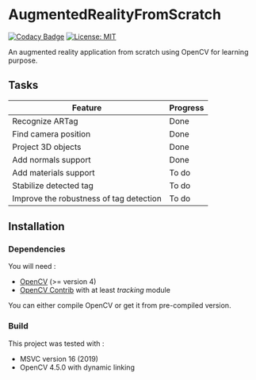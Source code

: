 # AugmentedRealityFromScratch
 
[![Codacy Badge](https://app.codacy.com/project/badge/Grade/96fba42254024bf983cedd22ba061936)](https://www.codacy.com/gh/Solidras/AugmentedRealityFromScratch/dashboard?utm_source=github.com&amp;utm_medium=referral&amp;utm_content=Solidras/AugmentedRealityFromScratch&amp;utm_campaign=Badge_Grade)
[![License: MIT](https://img.shields.io/badge/License-MIT-yellow.svg)](https://opensource.org/licenses/MIT)

An augmented reality application from scratch using OpenCV for learning purpose.

## Tasks
| Feature                                  | Progress     |
|------------------------------------------|--------------|
| Recognize ARTag                          | Done         |
| Find camera position                     | Done         |
| Project 3D objects                       | Done         |
| Add normals support                      | Done         |
| Add materials support                    | To do        |
| Stabilize detected tag                   | To do        |
| Improve the robustness of tag detection  | To do        |

## Installation
### Dependencies
You will need :
* [OpenCV](https://opencv.org) (>= version 4)
* [OpenCV Contrib](https://github.com/opencv/opencv_contrib) with at least *tracking* module

You can either compile OpenCV or get it from pre-compiled version.

### Build
This project was tested with :
  * MSVC version 16 (2019)
  * OpenCV 4.5.0 with dynamic linking
